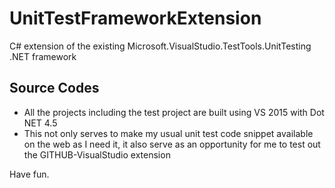 # UnitTestFrameworkExtension
C# extension of the existing Microsoft.VisualStudio.TestTools.UnitTesting .NET framework

## Source Codes
* All the projects including the test project are built using VS 2015 with Dot NET 4.5
* This not only serves to make my usual unit test code snippet available on the web as I need it, it also
serve as an opportunity for me to test out the GITHUB-VisualStudio extension 

Have fun.